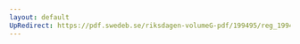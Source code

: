 ```yaml
---
layout: default
UpRedirect: https://pdf.swedeb.se/riksdagen-volumeG-pdf/199495/reg_199495/reg_199495_0095.pdf
---
```

